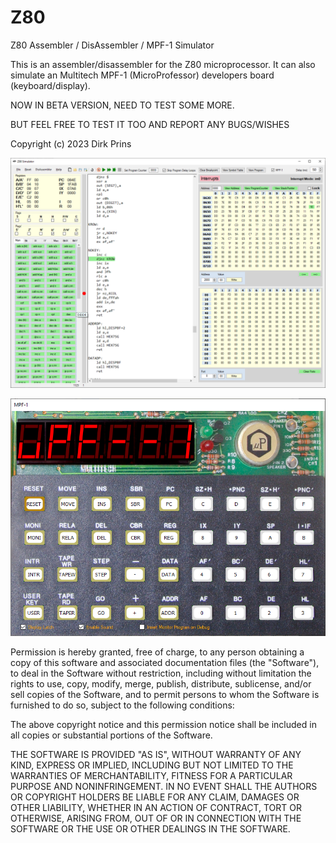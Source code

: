 # Z80
Z80 Assembler / DisAssembler / MPF-1 Simulator

This is an assembler/disassembler for the Z80 microprocessor.
It can also simulate an Multitech MPF-1 (MicroProfessor) developers board (keyboard/display).

NOW IN BETA VERSION, NEED TO TEST SOME MORE.

BUT FEEL FREE TO TEST IT TOO AND REPORT ANY BUGS/WISHES

Copyright (c) 2023 Dirk Prins

![Screenshot](ScreenShot1.png)

![Screenshot](ScreenShot2.png)

Permission is hereby granted, free of charge, to any person obtaining a copy of this software and associated documentation files (the "Software"), to deal in the Software without restriction, including without limitation the rights to use, copy, modify, merge, publish, distribute, sublicense, and/or sell copies of the Software, and to permit persons to whom the Software is furnished to do so, subject to the following conditions:

The above copyright notice and this permission notice shall be included in all copies or substantial portions of the Software.

THE SOFTWARE IS PROVIDED "AS IS", WITHOUT WARRANTY OF ANY KIND, EXPRESS OR IMPLIED, INCLUDING BUT NOT LIMITED TO THE WARRANTIES OF MERCHANTABILITY, FITNESS FOR A PARTICULAR PURPOSE AND NONINFRINGEMENT. IN NO EVENT SHALL THE AUTHORS OR COPYRIGHT HOLDERS BE LIABLE FOR ANY CLAIM, DAMAGES OR OTHER LIABILITY, WHETHER IN AN ACTION OF CONTRACT, TORT OR OTHERWISE, ARISING FROM, OUT OF OR IN CONNECTION WITH THE SOFTWARE OR THE USE OR OTHER DEALINGS IN THE SOFTWARE.
